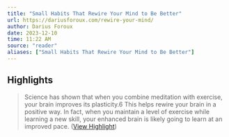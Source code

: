 ```yaml
---
title: "Small Habits That Rewire Your Mind to Be Better"
url: https://dariusforoux.com/rewire-your-mind/
author: Darius Foroux
date: 2023-12-10
time: 11:22 AM
source: "reader"
aliases: ["Small Habits That Rewire Your Mind to Be Better"]
---
```

## Highlights
> Science has shown that when you combine meditation with exercise, your brain improves its plasticity.6
> This helps rewire your brain in a positive way. In fact, when you maintain a level of exercise while learning a new skill, your enhanced brain is likely going to learn at an improved pace. ([View Highlight](https://read.readwise.io/read/01hfabj98vy24g3db31jmzg210))

